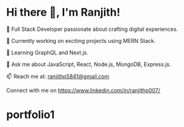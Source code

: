 # Hi there 👋, I'm Ranjith!

🚀 Full Stack Developer passionate about crafting digital experiences.

🔭 Currently working on exciting projects using MERN Stack.

🌱 Learning GraphQL and Next.js.

💬 Ask me about JavaScript, React, Node.js, MongoDB, Express.js.

📫 Reach me at: ranjithp5841@gmail.com

Connect with me on https://www.linkedin.com/in/ranjithp007/

# portfolio1
